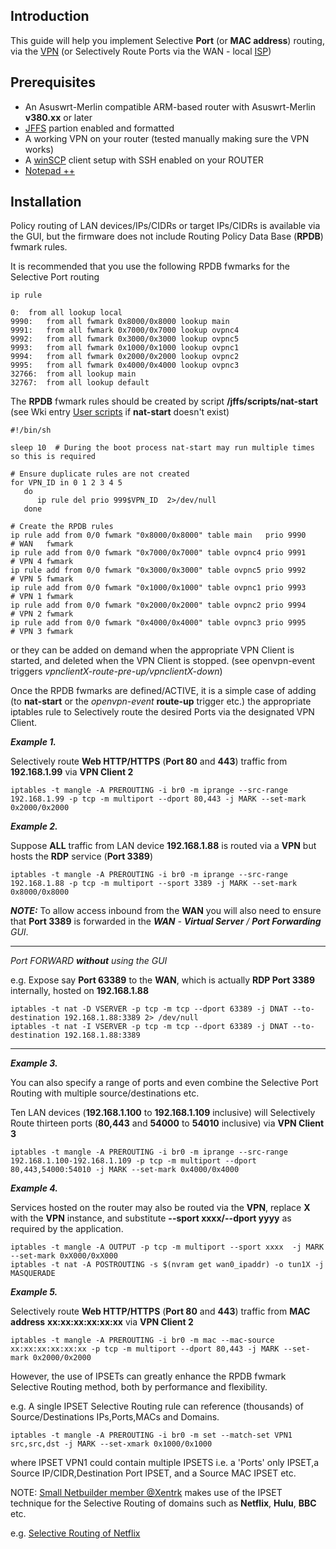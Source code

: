 ## Introduction ##

This guide will help you implement Selective **Port** (or **MAC address**) routing, via the [VPN](http://en.wikipedia.org/wiki/Virtual_private_network) (or Selectively Route Ports via the WAN  - local [ISP](http://en.wikipedia.org/wiki/Internet_service_provider))


## Prerequisites ##

* An Asuswrt-Merlin compatible ARM-based router with Asuswrt-Merlin **v380.xx** or later
* [JFFS](https://github.com/RMerl/asuswrt-merlin.ng/wiki/JFFS) partion enabled and formatted
* A working VPN on your router (tested manually making sure the VPN works)
* A [winSCP](http://winscp.net/eng/download.php#download2) client setup with SSH enabled on your ROUTER
* [Notepad ++](http://notepad-plus-plus.org/)

## Installation ##

Policy routing of LAN devices/IPs/CIDRs or target IPs/CIDRs is available via the GUI, but the firmware does not include Routing Policy Data Base (**RPDB**) fwmark rules.

It is recommended that you use the following RPDB fwmarks for the Selective Port routing
```
ip rule

0:	from all lookup local
9990:	from all fwmark 0x8000/0x8000 lookup main
9991:	from all fwmark 0x7000/0x7000 lookup ovpnc4
9992:	from all fwmark 0x3000/0x3000 lookup ovpnc5
9993:	from all fwmark 0x1000/0x1000 lookup ovpnc1
9994:	from all fwmark 0x2000/0x2000 lookup ovpnc2
9995:	from all fwmark 0x4000/0x4000 lookup ovpnc3
32766:  from all lookup main
32767:  from all lookup default
```
The **RPDB** fwmark rules should be created by script **/jffs/scripts/nat-start** (see Wki entry [User scripts](https://github.com/RMerl/asuswrt-merlin.ng/wiki/User-scripts) if **nat-start** doesn't exist)

```
#!/bin/sh

sleep 10  # During the boot process nat-start may run multiple times so this is required               

# Ensure duplicate rules are not created
for VPN_ID in 0 1 2 3 4 5
   do
      ip rule del prio 999$VPN_ID  2>/dev/null
   done

# Create the RPDB rules
ip rule add from 0/0 fwmark "0x8000/0x8000" table main   prio 9990        # WAN   fwmark
ip rule add from 0/0 fwmark "0x7000/0x7000" table ovpnc4 prio 9991        # VPN 4 fwmark
ip rule add from 0/0 fwmark "0x3000/0x3000" table ovpnc5 prio 9992        # VPN 5 fwmark
ip rule add from 0/0 fwmark "0x1000/0x1000" table ovpnc1 prio 9993        # VPN 1 fwmark
ip rule add from 0/0 fwmark "0x2000/0x2000" table ovpnc2 prio 9994        # VPN 2 fwmark
ip rule add from 0/0 fwmark "0x4000/0x4000" table ovpnc3 prio 9995        # VPN 3 fwmark
```
or they can be added on demand when the appropriate VPN Client is started, and deleted when the VPN Client is stopped.
(see openvpn-event triggers _vpnclientX-route-pre-up/vpnclientX-down_)

Once the RPDB fwmarks are defined/ACTIVE, it is a simple case of adding (to **nat-start** or the _openvpn-event_ **route-up** trigger etc.) the appropriate iptables rule to Selectively route the desired Ports via the designated VPN Client.

***Example 1.***

Selectively route **Web HTTP/HTTPS** (**Port 80** and **443**) traffic from **192.168.1.99** via **VPN Client 2**
```
iptables -t mangle -A PREROUTING -i br0 -m iprange --src-range 192.168.1.99 -p tcp -m multiport --dport 80,443 -j MARK --set-mark 0x2000/0x2000
```
***Example 2.***

Suppose **ALL** traffic from LAN device **192.168.1.88** is routed via a **VPN** but hosts the **RDP** service (**Port 3389**)

```
iptables -t mangle -A PREROUTING -i br0 -m iprange --src-range 192.168.1.88 -p tcp -m multiport --sport 3389 -j MARK --set-mark 0x8000/0x8000
```
_**NOTE:**_ To allow access inbound from the **WAN** you will also need to ensure that **Port 3389** is forwarded in the _**WAN** - **Virtual Server** / **Port Forwarding** GUI_.

***

_Port FORWARD **without** using the GUI_

e.g. Expose say **Port 63389** to the **WAN**, which is actually **RDP Port 3389** internally, hosted on **192.168.1.88**
```
iptables -t nat -D VSERVER -p tcp -m tcp --dport 63389 -j DNAT --to-destination 192.168.1.88:3389 2> /dev/null
iptables -t nat -I VSERVER -p tcp -m tcp --dport 63389 -j DNAT --to-destination 192.168.1.88:3389
```

***


***Example 3.***

You can also specify a range of ports and even combine the Selective Port Routing with multiple source/destinations etc.

Ten LAN devices (**192.168.1.100** to **192.168.1.109** inclusive) will Selectively Route thirteen ports (**80,443** and **54000** to **54010** inclusive) via **VPN Client 3** 

```
iptables -t mangle -A PREROUTING -i br0 -m iprange --src-range 192.168.1.100-192.168.1.109 -p tcp -m multiport --dport 80,443,54000:54010 -j MARK --set-mark 0x4000/0x4000
```

***Example 4.***

Services hosted on the router may also be routed via the **VPN**, replace **X** with the **VPN** instance, and substitute **--sport xxxx/--dport yyyy** as required by the application.

```
iptables -t mangle -A OUTPUT -p tcp -m multiport --sport xxxx  -j MARK --set-mark 0xX000/0xX000
iptables -t nat -A POSTROUTING -s $(nvram get wan0_ipaddr) -o tun1X -j MASQUERADE
```

***Example 5.***

Selectively route **Web HTTP/HTTPS** (**Port 80** and **443**) traffic from **MAC address** **xx:xx:xx:xx:xx:xx** via **VPN Client 2**
```
iptables -t mangle -A PREROUTING -i br0 -m mac --mac-source xx:xx:xx:xx:xx:xx -p tcp -m multiport --dport 80,443 -j MARK --set-mark 0x2000/0x2000
```

However, the use of IPSETs can greatly enhance the RPDB fwmark Selective Routing method, both by performance and flexibility.

e.g. A single IPSET Selective Routing rule can reference (thousands) of Source/Destinations IPs,Ports,MACs and Domains.

```
iptables -t mangle -A PREROUTING -i br0 -m set --match-set VPN1 src,src,dst -j MARK --set-xmark 0x1000/0x1000
```
where IPSET VPN1 could contain multiple IPSETS i.e. a 'Ports' only IPSET,a Source IP/CIDR,Destination Port IPSET, and a Source MAC IPSET etc. 

NOTE: [Small Netbuilder member @Xentrk](https://www.snbforums.com/members/xentrk.49161/) makes use of the IPSET technique for the Selective Routing of domains such as **Netflix**, **Hulu**, **BBC** etc.

e.g. [Selective Routing of Netflix](https://www.snbforums.com/threads/selective-routing-for-netflix.42661/)

